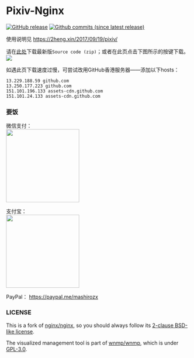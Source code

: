 ﻿# Pixiv-Nginx

[![GitHub release](https://img.shields.io/github/release/mashirozx/Pixiv-Nginx.svg?style=flat-square)](https://github.com/mashirozx/Pixiv-Nginx/releases/latest)
[![Github commits (since latest release)](https://img.shields.io/github/commits-since/mashirozx/Pixiv-Nginx/latest.svg?style=flat-square)](https://github.com/mashirozx/Pixiv-Nginx/commits/)

使用说明见 <https://2heng.xin/2017/09/19/pixiv/>

请在[此处](https://github.com/mashirozx/Pixiv-Nginx/releases)下载最新版`Source code
(zip)`；或者在此页点击下图所示的按键下载。
![](https://view.moezx.cc/images/2018/09/17/git.png)

如遇此页下载速度过慢，可尝试改用GitHub香港服务器——添加以下hosts：
```
13.229.188.59 github.com
13.250.177.223 github.com
151.101.196.133 assets-cdn.github.com
151.101.24.133 assets-cdn.github.com
```

### 要饭

微信支付：  
<img src="https://view.moezx.cc/images/2018/05/28/WeChanQR.png" width="200"/>

支付宝：  
<img src="https://view.moezx.cc/images/2018/05/28/AliPayQR.jpg" width="200"/>

PayPal：
<https://paypal.me/mashirozx>

### LICENSE
This is a fork of [nginx/nginx](https://github.com/nginx/nginx), so you should always follow its [2-clause BSD-like license](http://nginx.org/LICENSE).

The visualized management tool is part of [wnmp/wnmp](https://github.com/wnmp/wnmp), which is under [GPL-3.0](https://github.com/wnmp/wnmp/blob/master/LICENSE).